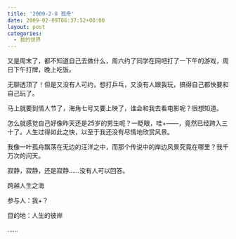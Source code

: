 ```yaml
---
title: '2009-2-8 孤舟'
date: 2009-02-09T06:37:52+00:00
layout: post
categories:
  - 我的世界
---
```

又是周末了，都不知道自己去做什么，周六约了同学在网吧打了一下午的游戏，周日下午打牌，晚上吃饭。

无聊透顶了！但是又没有人可约，想打乒乓，又没有人跟我玩，搞得自己都快要和自己玩了。

马上就要到情人节了，海角七号又要上映了，谁会和我去看电影呢？很想知道。

怎么就感觉自己好像昨天还是25岁的男生呢？一眨眼，哇+——，竟然已经跨入三十了。人生过得如此之快，以至于我还没有尽情地欣赏风景。

我像一叶孤舟飘荡在无边的汪洋之中，而那个传说中的岸边风景究竟在哪里？我千万次的问天。
<!--more-->
寂静，寂静，还是寂静……没有人可以回答。

跨越人生之海

参与人：我+？

目的地：人生的彼岸

……